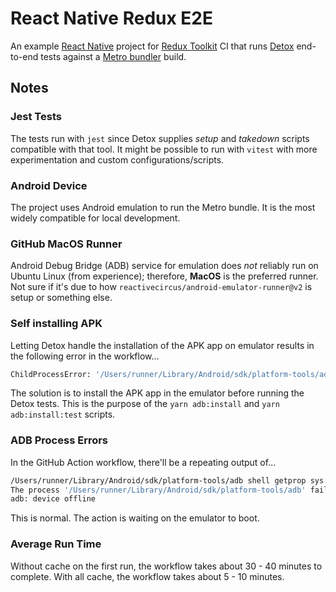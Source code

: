 # React Native Redux E2E
An example [React Native](https://reactnative.dev/) project for [Redux Toolkit](https://github.com/reduxjs/redux-toolkit) CI that runs [Detox](https://wix.github.io/Detox/) end-to-end tests against a [Metro bundler](https://facebook.github.io/metro/) build.

## Notes

### Jest Tests

The tests run with `jest` since Detox supplies _setup_ and _takedown_ scripts compatible with that tool. It might be possible to run with `vitest` with more experimentation and custom configurations/scripts.

### Android Device

The project uses Android emulation to run the Metro bundle. It is the most widely compatible for local development.

### GitHub MacOS Runner

Android Debug Bridge (ADB) service for emulation does _not_ reliably run on Ubuntu Linux (from experience); therefore, **MacOS** is the preferred runner. Not sure if it's due to how `reactivecircus/android-emulator-runner@v2` is setup or something else. 

### Self installing APK

Letting Detox handle the installation of the APK app on emulator results in the following error in the workflow...

```sh
ChildProcessError: '/Users/runner/Library/Android/sdk/platform-tools/adb -s emulator-5554 shell pm install -r -g -t /data/local/tmp/detox/Application.apk' failed with code null
```

The solution is to install the APK app in the emulator before running the Detox tests. This is the purpose of the `yarn adb:install` and `yarn adb:install:test` scripts.

### ADB Process Errors

In the GitHub Action workflow, there'll be a repeating output of...

```sh
/Users/runner/Library/Android/sdk/platform-tools/adb shell getprop sys.boot_completed
The process '/Users/runner/Library/Android/sdk/platform-tools/adb' failed with exit code 1
adb: device offline
```

This is normal. The action is waiting on the emulator to boot.

### Average Run Time

Without cache on the first run, the workflow takes about 30 - 40 minutes to complete. With all cache, the workflow takes about 5 - 10 minutes.